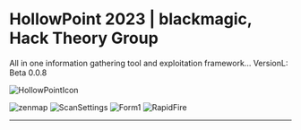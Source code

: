 # HollowPoint 2023 | blackmagic, Hack Theory Group
All in one information gathering tool and exploitation framework...
VersionL: Beta 0.0.8

![HollowPointIcon](https://github.com/blackmagic2023/HollowPoint/assets/149164084/b3be813c-f066-441b-8197-adc8aa95f281)

![zenmap](https://github.com/blackmagic2023/HollowPoint/assets/149164084/f1685e24-f574-46d4-98ed-7c293de773fb)
![ScanSettings](https://github.com/blackmagic2023/HollowPoint/assets/149164084/3dbe5aef-d3b6-4719-b919-0181ce0073a5)
![Form1](https://github.com/blackmagic2023/HollowPoint/assets/149164084/185d0434-2afc-4930-ad0b-85b824275927)
![RapidFire](https://github.com/blackmagic2023/HollowPoint/assets/149164084/0a0e6993-61d1-4031-892a-aee2eb4253f5)

-----------------------------------------------------------------------------------------------------------------------------
